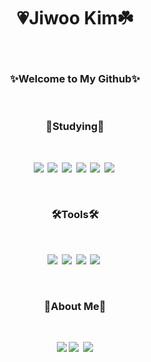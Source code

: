 <h1 align="center"><b>💗Jiwoo Kim☘️</h1><br>
 <h3 align="center">✨Welcome to My Github✨</h3><br>
 <h3 align="center"><b>📑Studying📑</h3><br>
 <p align="center">
  <img src="https://img.shields.io/badge/Java-007396?style=flat-square&logo=OpenJDK&logoColor=white"/></a>&nbsp 
  <img src="https://img.shields.io/badge/C-A8B9CC?style=flat-square&logo=C&logoColor=white"/></a>&nbsp 
  <img src="https://img.shields.io/badge/C++-00599C?style=flat-square&logo=C%2B%2B&logoColor=white"/></a>&nbsp 
  <img src="https://img.shields.io/badge/HTML-E34F26?style=flat-square&logo=HTML5&logoColor=white"/></a>&nbsp 
  <img src="https://img.shields.io/badge/CSS-1572B6?style=flat-square&logo=CSS3&logoColor=white"/></a>&nbsp 
  <img src="https://img.shields.io/badge/Python-3776AB?style=flat-square&logo=Python&logoColor=white"/></a>&nbsp 
</p><br>
<h3 align="center"><b>🛠️Tools🛠️</h3><br>
  <p align="center">
  <img src="https://img.shields.io/badge/Visual Studio-5C2D91?style=flat-square&logo=Visual Studio&logoColor=white"/></a>&nbsp 
  <img src="https://img.shields.io/badge/Eclipse IDE-2C2255?style=flat-square&logo=Eclipse IDE&logoColor=white"/></a>&nbsp 
  <img src="https://img.shields.io/badge/Unity-gray?style=flat-square&logo=Unity&logoColor=white"/></a>&nbsp 
  <img src="https://img.shields.io/badge/GitHub-181717?style=flat-square&logo=GitHub&logoColor=white"/></a>&nbsp 
</p><br>
<h3 align="center"><b>🫧About Me🫧</h3><br>
  <p align="center">
  <A href="https://www.instagram.com/e_rase._/" target = "URL " ><IMG src="https://img.shields.io/badge/Instagram-E4405F?style=flat-square&logo=Instagram&logoColor=white"></A>
  <img src="https://img.shields.io/badge/Gmail-EA4335?style=flat-square&logo=Gmail&logoColor=white"/></a>&nbsp 
  <A href = "https://erase-06.tistory.com/" target = "URL" > <IMG src ="https://img.shields.io/badge/Tistory-000000?style=flat-square&logo=Tistory&logoColor=white"> </A>




 
<!---
jiwoo1087/jiwoo1087 is a ✨ special ✨ repository because its `README.md` (this file) appears on your GitHub profile.
You can click the Preview link to take a look at your changes.
--->
